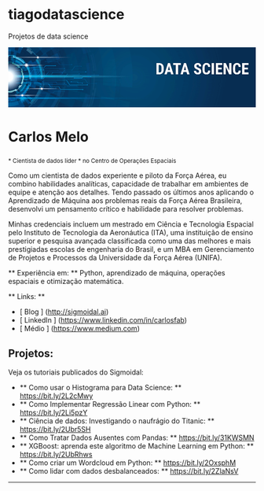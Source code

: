 # tiagodatascience
Projetos de data science

<p align = "center">
  <img src = "banner.png">
</p>

#  Carlos Melo
<sub> * Cientista de dados líder * no Centro de Operações Espaciais </sub>

Como um cientista de dados experiente e piloto da Força Aérea, eu combino habilidades analíticas, capacidade de trabalhar em ambientes de equipe e atenção aos detalhes. Tendo passado os últimos anos aplicando o Aprendizado de Máquina aos problemas reais da Força Aérea Brasileira, desenvolvi um pensamento crítico e habilidade para resolver problemas.

Minhas credenciais incluem um mestrado em Ciência e Tecnologia Espacial pelo Instituto de Tecnologia da Aeronáutica (ITA), uma instituição de ensino superior e pesquisa avançada classificada como uma das melhores e mais prestigiadas escolas de engenharia do Brasil, e um MBA em Gerenciamento de Projetos e Processos da Universidade da Força Aérea (UNIFA).

** Experiência em: ** Python, aprendizado de máquina, operações espaciais e otimização matemática.

** Links: **
* [ Blog ] (http://sigmoidal.ai)
* [ LinkedIn ] (https://www.linkedin.com/in/carlosfab)
* [ Médio ] (https://www.medium.com)


##  Projetos:
Veja os tutoriais publicados do Sigmoidal:

*  ** Como usar o Histograma para Data Science: ** https://bit.ly/2L2cMwy
*  ** Como Implementar Regressão Linear com Python: ** https://bit.ly/2Li5pzY
*  ** Ciência de dados: Investigando o naufrágio do Titanic: ** https://bit.ly/2Ubr5SH
*  ** Como Tratar Dados Ausentes com Pandas: ** https://bit.ly/31KWSMN
*  ** XGBoost: aprenda este algoritmo de Machine Learning em Python: ** https://bit.ly/2UbRhws
*  ** Como criar um Wordcloud em Python: ** https://bit.ly/2OxsphM
*  ** Como lidar com dados desbalanceados: ** https://bit.ly/2ZlaNsV

---
